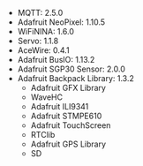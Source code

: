 - MQTT: 2.5.0
- Adafruit NeoPixel: 1.10.5
- WiFiNINA: 1.6.0
- Servo: 1.1.8
- AceWire: 0.4.1
- Adafruit BusIO: 1.13.2
- Adafruit SGP30 Sensor: 2.0.0
- Adafruit Backpack Library: 1.3.2
  - Adafruit GFX Library
  - WaveHC
  - Adafruit ILI9341
  - Adafruit STMPE610
  - Adafruit TouchScreen
  - RTClib
  - Adafruit GPS Library
  - SD
